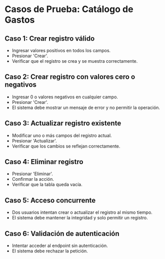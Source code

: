 # Casos de Prueba: Catálogo de Gastos

## Caso 1: Crear registro válido
- Ingresar valores positivos en todos los campos.
- Presionar 'Crear'.
- Verificar que el registro se crea y se muestra correctamente.

## Caso 2: Crear registro con valores cero o negativos
- Ingresar 0 o valores negativos en cualquier campo.
- Presionar 'Crear'.
- El sistema debe mostrar un mensaje de error y no permitir la operación.

## Caso 3: Actualizar registro existente
- Modificar uno o más campos del registro actual.
- Presionar 'Actualizar'.
- Verificar que los cambios se reflejan correctamente.

## Caso 4: Eliminar registro
- Presionar 'Eliminar'.
- Confirmar la acción.
- Verificar que la tabla queda vacía.

## Caso 5: Acceso concurrente
- Dos usuarios intentan crear o actualizar el registro al mismo tiempo.
- El sistema debe mantener la integridad y solo permitir un registro.

## Caso 6: Validación de autenticación
- Intentar acceder al endpoint sin autenticación.
- El sistema debe rechazar la petición.
